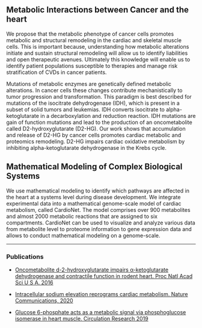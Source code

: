 
## Metabolic Interactions between Cancer and the heart
We propose that the metabolic phenotype of cancer cells promotes metabolic and structural remodeling in the cardiac and skeletal muscle cells. This is important because, understanding how metabolic alterations initiate and sustain structural remodeling will allow us to identify liabilities and open therapeutic avenues. Ultimately this knowledge will enable us to identify patient populations susceptible to therapies and manage risk stratification of CVDs in cancer patients. 

Mutations of metabolic enzymes are genetically defined metabolic alterations. In cancer cells these changes contribute mechanistically to tumor progression and transformation. This paradigm is best described for mutations of the isocitrate dehydrogenase (IDH), which is present in a subset of solid tumors and leukemias. IDH converts isocitrate to alpha-ketoglutarate in a decarboxylation and reduction reaction. IDH mutations are gain of function mutations and lead to the production of an oncometabolite called D2-hydroxyglutarate (D2-HG). Our work shows that accumulation and release of D2-HG by cancer cells promotes cardiac metabolic and proteomics remodeling. D2-HG impairs cardiac oxidative metabolism by inhibiting alpha-ketoglutarate dehydrogenase in the Krebs cycle.

## Mathematical Modeling of Complex Biological Systems
We use mathematical modeling to identify which pathways are affected in the heart at a systems level during disease development. We integrate experimental data into a mathematical genome-scale model of cardiac metabolism, called CardioNet. The model comprises over 900 metabolites and almost 2000 metabolic reactions that are assigned to six compartments. CardioNet can be used to visualize and analyze various data from metabolite level to proteome information to gene expression data and allows to conduct mathematical modeling on a genome-scale.

---

### Publications

* [Oncometabolite d-2-hydroxyglutarate impairs α-ketoglutarate dehydrogenase and contractile function in rodent heart. Proc Natl Acad Sci U S A. 2016](https://www.pnas.org/content/113/37/10436.long)

* [Intracellular sodium elevation reprograms cardiac metabolism. Nature Communications, 2020](https://doi.org10.1038/s41467-020-18160-x)

* [Glucose 6-phosphate acts as a metabolic signal via phosphoglucose isomerase in heart muscle. Circulation Research 2019](https://doi.org/10.1161/CIRCRESAHA.119.315180)

